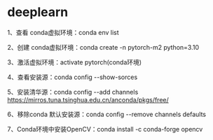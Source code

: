 # deeplearn 
1、查看 conda虚拟环境：conda env list

2、创建 conda虚拟环境：conda create -n pytorch-m2 python=3.10

3、激活虚拟环境：activate pytorch(conda环境)

4、查看安装源：conda config --show-sorces

5、安装清华源：conda config --add channels https://mirros.tuna.tsinghua.edu.cn/anconda/pkgs/free/

6、移除conda 默认安装源：conda config --remove channels defaults

7、Conda环境中安装OpenCV：conda install -c conda-forge opencv